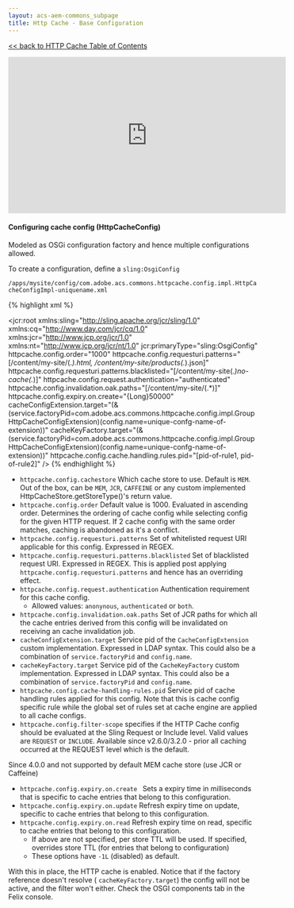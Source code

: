 ```yaml
---
layout: acs-aem-commons_subpage
title: Http Cache - Base Configuration
---
```


[<< back to HTTP Cache Table of Contents](../index.html)

<iframe width="560" height="315" src="https://www.youtube.com/embed/73ZThssgfX4" frameborder="0" allow="accelerometer; autoplay; encrypted-media; gyroscope; picture-in-picture" allowfullscreen></iframe>


#### Configuring cache config (HttpCacheConfig)

Modeled as OSGi configuration factory and hence multiple configurations allowed.

To create a configuration, define a `sling:OsgiConfig`  

`/apps/mysite/config/com.adobe.acs.commons.httpcache.config.impl.HttpCacheConfigImpl-uniquename.xml`

{% highlight xml %}
<?xml version="1.0" encoding="UTF-8"?>
<jcr:root xmlns:sling="http://sling.apache.org/jcr/sling/1.0" xmlns:cq="http://www.day.com/jcr/cq/1.0"
    xmlns:jcr="http://www.jcp.org/jcr/1.0" xmlns:nt="http://www.jcp.org/jcr/nt/1.0"
    jcr:primaryType="sling:OsgiConfig"
    httpcache.config.order="1000"
    httpcache.config.requesturi.patterns="[/content/my-site/(.*).html, /content/my-site/products(.*).json]"
    httpcache.config.requesturi.patterns.blacklisted="[/content/my-site(.*)no-cache(.*)]"
    httpcache.config.request.authentication="authenticated"
    httpcache.config.invalidation.oak.paths="[/content/my-site/(.*)]"
    httpcache.config.expiry.on.create="{Long}50000"
    cacheConfigExtension.target="(&(service.factoryPid=com.adobe.acs.commons.httpcache.config.impl.GroupHttpCacheConfigExtension)(config.name=unique-confg-name-of-extension))"
    cacheKeyFactory.target="(&(service.factoryPid=com.adobe.acs.commons.httpcache.config.impl.GroupHttpCacheConfigExtension)(config.name=unique-confg-name-of-extension))"
    httpcache.config.cache.handling.rules.pid="[pid-of-rule1, pid-of-rule2]"
 />
 {% endhighlight %}     

* `httpcache.config.cachestore` Which cache store to use. Default is `MEM`. Out of the box, can be `MEM`, `JCR`, `CAFFEINE` or any custom implemented HttpCacheStore.getStoreType()'s return value.
* `httpcache.config.order` Default value is 1000. Evaluated in ascending order. Determines the ordering of cache config while selecting config for the given HTTP request. If 2 cache config with the same order matches, caching is abandoned as it's a conflict.
* `httpcache.config.requesturi.patterns` Set of whitelisted request URI applicable for this config. Expressed in REGEX.
* `httpcache.config.requesturi.patterns.blacklisted` Set of blacklisted request URI. Expressed in REGEX. This is applied post applying `httpcache.config.requesturi.patterns` and hence has an overriding effect.
* `httpcache.config.request.authentication` Authentication requirement for this cache config.
  * Allowed values: `anonynous`, `authenticated` or `both`.
* `httpcache.config.invalidation.oak.paths` Set of JCR paths for which all the cache entries derived from this config will be invalidated on receiving an cache invalidation job.
* `cacheConfigExtension.target` Service pid of the `CacheConfigExtension` custom implementation. Expressed in LDAP syntax. This could also be a combination of `service.factoryPid` and `config.name`.
* `cacheKeyFactory.target` Service pid of the `CacheKeyFactory` custom implementation. Expressed in LDAP syntax. This could also be a combination of `service.factoryPid` and `config.name`.
* `httpcache.config.cache-handling-rules.pid` Service pid of cache handling rules applied for this config. Note that this is cache config specific rule while the global set of rules set at cache engine are applied to all cache configs.
* `httpcache.config.filter-scope` specifies if the HTTP Cache config should be evaluated at the Sling Request or Include level. Valid values are `REQUEST` or `INCLUDE`. Available since v2.6.0/3.2.0 - prior all caching occurred at the REQUEST level which is the default.

Since 4.0.0 and not supported by default MEM cache store (use JCR or Caffeine)
* `httpcache.config.expiry.on.create ` Sets a expiry time in milliseconds that is specific to cache entries that belong to this configuration. 
* `httpcache.config.expiry.on.update` Refresh expiry time on update, specific to cache entries that belong to this configuration.
* `httpcache.config.expiry.on.read` Refresh expiry time on read, specific to cache entries that belong to this configuration.
    * If above are not specified, per store TTL will be used. If specified, overrides store TTL (for entries that belong to configuration)
    * These options have `-1L` (disabled) as default.
    
With this in place, the HTTP cache is enabled. Notice that if the factory reference doesn't resolve ( `cacheKeyFactory.target`) the config will not be active, and the filter won't either. Check the OSGI components tab in the Felix console.
